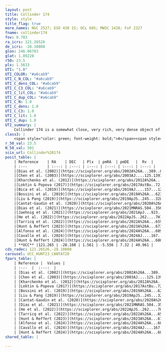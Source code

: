 ```yaml
---
layout: post
title: Collinder 174
style: style
title_flag: true
more_names: NGC 2527; ESO 430 15; OCL 685; MWSC 1428; FoF 2327
fname: collinder174
fov: 0.783
ra_icrs: 121.26526
de_icrs: -28.10808
glon: 246.06783
glat: 1.89228
r50: 23.5
plx: 1.5613
UTI: "1.0"
UTI_COLOR: "#a6cab9"
UTI_C_N_COL: "#a6cab9"
UTI_C_dens_COL: "#a6cab9"
UTI_C_C3_COL: "#a6cab9"
UTI_C_lit_COL: "#a6cab9"
UTI_C_dup_COL: "#a6cab9"
UTI_C_N: 1.0
UTI_C_dens: 1.0
UTI_C_C3: 1.0
UTI_C_lit: 1.0
UTI_C_dup: 1.0
UTI_summary: |
    Collinder 174 is a somewhat close, very rich, very dense object of very high C3 quality. It is very well-studied in the literature.
class3: |
    <span style="color: green; font-weight: bold;">A</span><span style="color: green; font-weight: bold;">A</span>
r_50_val: 23.5
N_50_val: 501
scix_url: Collinder%20174
posit_table: |
    | Reference    | RA    | DEC   | Plx  | pmRA  | pmDE   |  Rv  |
    | :---         | :---: | :---: | :---: | :---: | :---: | :---: |
    |[Dias et al. (2002)](https://scixplorer.org/abs/2002A%26A...389..871D) | 121.242 | -28.147 | -- | -1.95 | 0.65 | 39.6 |
    |[Chen et al. (2003)](https://scixplorer.org/abs/2003AJ....125.1397C) | 121.232 | -28.143 | -- | -- | -- | -- |
    |[Kharchenko et al. (2012)](https://scixplorer.org/abs/2012A%26A...543A.156K) | 121.275 | -28.17 | -- | -5.32 | 5.94 | -- |
    |[Loktin & Popova (2017)](https://scixplorer.org/abs/2017AstBu..72..257L) | 121.275 | -28.17 | -- | -4.116 | 5.046 | 39.6 |
    |[Bica et al. (2019)](https://scixplorer.org/abs/2019AJ....157...12B) | 121.226 | -28.135 | -- | -- | -- | -- |
    |[Bossini et al. (2019)](https://scixplorer.org/abs/2019A%26A...623A.108B) | 121.246 | -28.122 | -- | -- | -- | -- |
    |[Liu & Pang (2019)](https://scixplorer.org/abs/2019ApJS..245...32L) | 121.272 | -28.12 | 1.542 | -5.598 | 7.288 | -- |
    |[Cantat-Gaudin et al. (2020)](https://scixplorer.org/abs/2020A%26A...640A...1C) | 121.246 | -28.122 | 1.536 | -5.549 | 7.275 | -- |
    |[Dias et al. (2021)](https://scixplorer.org/abs/2021MNRAS.504..356D) | 121.237 | -28.099 | 1.532 | -5.554 | 7.282 | 40.043 |
    |[Jaehnig et al. (2021)](https://scixplorer.org/abs/2021ApJ...923..129J) | 121.283 | -28.139 | 1.571 | -5.604 | 7.293 | -- |
    |[He et al. (2022)](https://scixplorer.org/abs/2022ApJS..262....7H) | 121.263 | -28.147 | 1.571 | -5.554 | 7.343 | -- |
    |[Tarricq et al. (2022)](https://scixplorer.org/abs/2022A%26A...659A..59T) | 121.196 | -28.16 | 1.568 | -5.564 | 7.311 | -- |
    |[Hunt & Reffert (2023)](https://scixplorer.org/abs/2023A%26A...673A.114H) | 121.274 | -28.131 | 1.565 | -5.569 | 7.331 | 40.83 |
    |[Alfonso et al. (2024)](https://scixplorer.org/abs/2024A%26A...689A..18A) | 121.227 | -28.104 | 1.53 | -5.551 | 7.316 | -- |
    |[Cavallo et al. (2024)](https://scixplorer.org/abs/2024AJ....167...12C) | 121.271 | -28.153 | 1.567 | -- | -- | -- |
    |[Hunt & Reffert (2024)](https://scixplorer.org/abs/2024A%26A...686A..42H) | 121.274 | -28.131 | 1.565 | -5.569 | 7.331 | 40.83 |
    | **UCC** |121.265 | -28.108 | 1.561 | -5.556 | 7.32 | 40.961 | 
cds_radec: 121.26526,-28.10808
carousel: UCC_HUNT23_CANTAT20
fpars_table: |
    | Reference |  Values |
    | :---  |  :---:  |
    | [Dias et al. (2002)](https://scixplorer.org/abs/2002A%26A...389..871D) | `E(B-V)=0.038, Dist=601.0, Age=8.649, [Fe/H]=-0.1` |
    | [Chen et al. (2003)](https://scixplorer.org/abs/2003AJ....125.1397C) | `E(B-V)=0.038, HDis=601, Age=0.44, [Fe/H]_1=-0.09` |
    | [Kharchenko et al. (2012)](https://scixplorer.org/abs/2012A%26A...543A.156K) | `e_bv=0.04, distance=642, log_age=8.91, metallicity=0.208` |
    | [Loktin & Popova (2017)](https://scixplorer.org/abs/2017AstBu..72..257L) | `E(B-V)=0.037, Dmod=9.025, logt=8.654` |
    | [Bossini et al. (2019)](https://scixplorer.org/abs/2019A%26A...623A.108B) | `AV=0.195, Dist=8.787, logA=8.919, Fe/H=-0.1` |
    | [Liu & Pang (2019)](https://scixplorer.org/abs/2019ApJS..245...32L) | `Age=0.871, Z=0.25` |
    | [Cantat-Gaudin et al. (2020)](https://scixplorer.org/abs/2020A%26A...640A...1C) | `AVNN=0.36, DMNN=9.11, AgeNN=8.84` |
    | [Dias et al. (2021)](https://scixplorer.org/abs/2021MNRAS.504..356D) | `Av=0.232, Dist=630, logage=8.903, [Fe/H]=-0.019` |
    | [He et al. (2022)](https://scixplorer.org/abs/2022ApJS..262....7H) | `A0=0.2, logAge=8.95` |
    | [Tarricq et al. (2022)](https://scixplorer.org/abs/2022A%26A...659A..59T) | `Dist=654, logAgeNN=8.86` |
    | [Hunt & Reffert (2023)](https://scixplorer.org/abs/2023A%26A...673A.114H) | `AV50=0.11, diffAV50=0.377, MOD50=8.864, logAge50=8.914` |
    | [Alfonso et al. (2024)](https://scixplorer.org/abs/2024A%26A...689A..18A) | `AV=0.35766, MOD=9.11037, logAge=8.80581, Z=-0.0195` |
    | [Cavallo et al. (2024)](https://scixplorer.org/abs/2024AJ....167...12C) | `AV50=0.58, dMod50=9.05, logAge50=8.42, [Fe/H]50=0.05` |
    | [Hunt & Reffert (2024)](https://scixplorer.org/abs/2024A%26A...686A..42H) | `MassJ=626.092` |
shared_table: |
    
---
```

